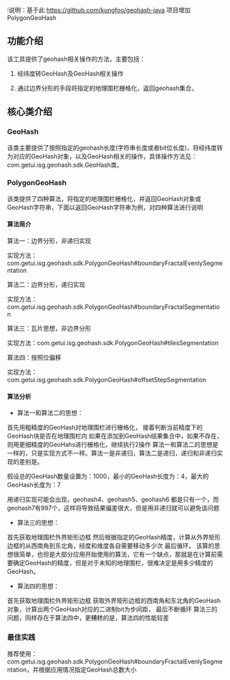 ❕说明：基于此 https://github.com/kungfoo/geohash-java 项目增加PolygonGeoHash

## 功能介绍
该工具提供了geohash相关操作的方法，主要包括：

1) 经纬度转GeoHash及GeoHash相关操作

2) 通过边界分形的手段将指定的地理围栏栅格化，返回geohash集合。

## 核心类介绍
### GeoHash
该类主要提供了按照指定的geohash长度(字符串长度或者bit位长度)，将经纬度转为对应的GeoHash对象，以及GeoHash相关的操作，具体操作方法见：com.getui.isg.geohash.sdk.GeoHash类。

### PolygonGeoHash
该类提供了四种算法，将指定的地理围栏栅格化，并返回GeoHash对象或GeoHash字符串，下面以返回GeoHash字符串为例，对四种算法进行说明

#### 算法简介
算法一：边界分形，非递归实现

实现方法：com.getui.isg.geohash.sdk.PolygonGeoHash#boundaryFractalEvenlySegmentation

算法二：边界分形，递归实现

实现方法：com.getui.isg.geohash.sdk.PolygonGeoHash#boundaryFractalSegmentation

算法三：瓦片思想，非边界分形

实现方法：com.getui.isg.geohash.sdk.PolygonGeoHash#tilesSegmentation

算法四：按照位偏移

实现方法：com.getui.isg.geohash.sdk.PolygonGeoHash#offsetStepSegmentation


#### 算法分析
+ 算法一和算法二的思想：

首先用粗精度的GeoHash对地理围栏进行栅格化，
接着判断当前精度下的GeoHash块是否在地理围栏内
如果在添加到GeoHash结果集合中，如果不存在，则用更细精度的GeoHahs进行栅格化，继续执行2操作
算法一和算法二的思想是一样的，只是实现方式不一样。算法一是非递归，算法二是递归，递归和非递归实现的差别是。

假设总的GeoHash数量设置为：1000，最小的GeoHash长度为：4，最大的GeoHash长度为：7

用递归实现可能会出现，geohash4、geohash5、geohash6 都是只有一个，而geohash7有997个，这样将导致结果偏差很大，但是用非递归就可以避免该问题

+ 算法三的思想：

首先获取地理围栏外界矩形边框
然后根据指定的GeoHash精度，计算从外界矩形边框的从西南角到东北角，经度和维度各自需要移动多少次
最后循环。
该算的思想很简单，也但是大部分应用开始使用的算法，它有一个缺点，那就是在计算前需要确定GeoHash的精度，但是对于未知的地理围栏，很难决定是用多少精度的GeoHash。



+ 算法四的思想：

首先获取地理围栏外界矩形边框
获取外界矩形边框的西南角和东北角的GeoHash对象，计算出两个GeoHash对应的二进制bit为步间距，
最后不断循环
算法三的问题，同样存在于算法四中，更糟糕的是，算法四的性能较差



### 最佳实践
推荐使用：com.getui.isg.geohash.sdk.PolygonGeoHash#boundaryFractalEvenlySegmentation，并根据应用情况指定GeoHash总数大小

